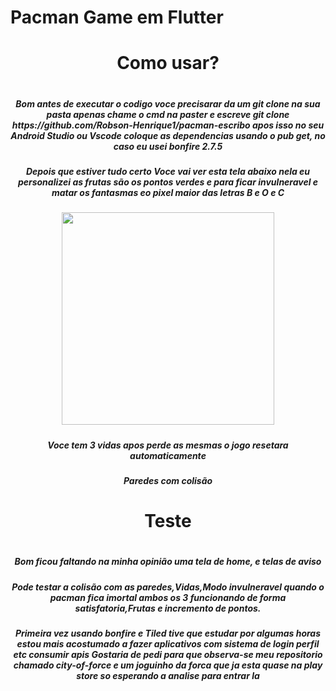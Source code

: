 # Pacman Game em Flutter
<div align = "center">
<h1>Como usar?<h1>
<h5>Bom antes de executar o codigo voce precisarar da um git clone na sua pasta apenas chame o cmd na paster e escreve git clone https://github.com/Robson-Henrique1/pacman-escribo apos isso no seu Android Studio ou Vscode coloque as dependencias usando o pub get, no caso eu usei bonfire  2.7.5<h5>
<h5>Depois que estiver tudo certo Voce vai ver esta tela abaixo nela eu personalizei as frutas são os pontos verdes e para ficar invulneravel e matar os fantasmas eo pixel maior das letras B e O e C<h5>
<img src="https://user-images.githubusercontent.com/102297372/186902824-472325ac-b077-4fb8-8f97-4d51b26bfa25.png" width="340px" />
<h5>Voce tem 3 vidas apos perde as mesmas o jogo resetara automaticamente<h5>
<h5>Paredes com colisão<h5>
<h1>Teste<h1>
<h5>Bom ficou faltando na minha opinião uma tela de home, e telas de aviso<h5>
<h5>Pode testar a colisão com as paredes,Vidas,Modo invulneravel quando o pacman fica imortal ambos os 3 funcionando de forma satisfatoria,Frutas e incremento de pontos.<h5>
<h5>Primeira vez usando bonfire e Tiled tive que estudar por algumas horas estou mais acostumado a fazer aplicativos com sistema de login perfil etc consumir apis
Gostaria de pedi para que observa-se meu repositorio chamado city-of-force e um joguinho da forca que ja esta quase na play store so esperando a analise para entrar la
<h5>
</div>
